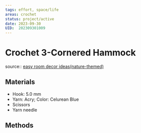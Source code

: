 ```yaml
---
tags: effort, space/life
areas: crochet 
status: project/active 
date: 2023-09-30
UID:  202309301009
---
```


# Crochet 3-Cornered Hammock
source:: [easy room decor ideas(nature-themed)](https://youtu.be/CxmYN58qCmM?si=4CrZgR2mOlt4Y492)


## Materials
- Hook: 5.0 mm
- Yarn: Acry; Color: Celurean Blue
- Scissors
- Yarn needle

## Methods